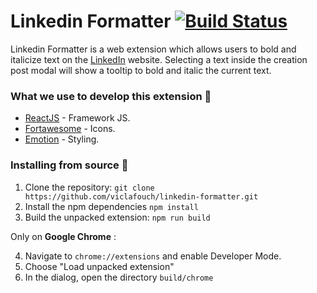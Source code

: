 # Linkedin Formatter [![Build Status](https://app.travis-ci.com/viclafouch/linkedin-formatter.svg?branch=master)](https://app.travis-ci.com/viclafouch/linkedin-formatter)

Linkedin Formatter is a web extension which allows users to bold and italicize text on the [LinkedIn](https://www.linkedin.com/) website. Selecting a text inside the creation post modal will show a tooltip to bold and italic the current text.

### What we use to develop this extension 🚀

- [ReactJS](https://github.com/facebook/react) - Framework JS.
- [Fortawesome](https://fortawesome.com/) - Icons.
- [Emotion](https://emotion.sh) - Styling.

### Installing from source 🧰

1. Clone the repository: `git clone https://github.com/viclafouch/linkedin-formatter.git`
2. Install the npm dependencies `npm install`
3. Build the unpacked extension: `npm run build`

Only on **Google Chrome** :

4. Navigate to `chrome://extensions` and enable Developer Mode.
5. Choose "Load unpacked extension"
6. In the dialog, open the directory `build/chrome`
